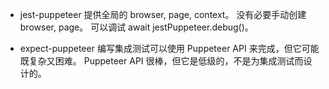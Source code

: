 - jest-puppeteer
提供全局的 browser, page, context。
没有必要手动创建 browser, page。
可以调试 await jestPuppeteer.debug()。

- expect-puppeteer
编写集成测试可以使用 Puppeteer API 来完成，但它可能既复杂又困难。
Puppeteer API 很棒，但它是低级的，不是为集成测试而设计的。
